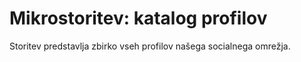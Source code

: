 # Mikrostoritev: katalog profilov

Storitev predstavlja zbirko vseh profilov našega socialnega omrežja.
